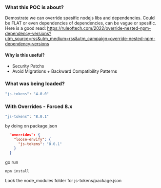### What this POC is about?

Demostrate we can override spesific nodejs libs and dependencies.
Could be FLAT or even dependencies of dependencies, can be vague or spesific.
Here is a good read: https://ruleoftech.com/2022/override-nested-npm-dependency-versions?utm_source=rss&utm_medium=rss&utm_campaign=override-nested-npm-dependency-versions

#### Why is this useful?
* Security Patchs
* Avoid Migrations + Backward Compatibility Patterns

### What was being loaded?
```bash
"js-tokens": "4.0.0"
```
### With Overrides - Forced 8.x
```bash
"js-tokens": "8.0.1"
```
by doing on package.json
```json
  "overrides": {
    "loose-envify": {
      "js-tokens": "8.0.1"
    }
  }
```
go run
```bash
npm install
```
Look the node_modules folder for js-tokens/package.json